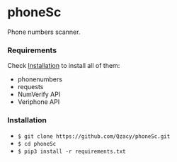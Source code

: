 # phoneSc
Phone numbers scanner.

### Requirements
Check [Installation](#Installation) to install all of them:
- phonenumbers
- requests
- NumVerify API
- Veriphone API

### Installation
- ```$ git clone https://github.com/Qzacy/phoneSc.git```
- ```$ cd phoneSc```
- ```$ pip3 install -r requirements.txt```
